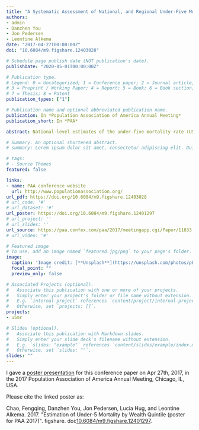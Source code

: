 ```yaml
---
title: "A Systematic Assessment of National, and Regional Under-Five Mortality Rate by Wealth Quintiles and Identification of Countries with Outlying Levels Using a Bayesian Hierarchical Time Series Model"
authors:
- admin
- Danzhen You
- Jon Pedersen
- Leontine Alkema
date: "2017-04-27T00:00:00Z"
doi: "10.6084/m9.figshare.12403028"

# Schedule page publish date (NOT publication's date).
publishDate: "2020-05-01T00:00:00Z"

# Publication type.
# Legend: 0 = Uncategorized; 1 = Conference paper; 2 = Journal article;
# 3 = Preprint / Working Paper; 4 = Report; 5 = Book; 6 = Book section;
# 7 = Thesis; 8 = Patent
publication_types: ["1"]

# Publication name and optional abbreviated publication name.
publication: In *Population Association of America Annual Meeting*
publication_short: In *PAA*

abstract: National-level estimates of the under-five mortality rate (U5MR) may mask disparities at the subnational level. We developed a Bayesian hierarchical time series model to assess disparities in the U5MR by household-level socioeconomic status (measured through wealth quintiles). In the model, country-specific ratios of wealth-quintile-specific U5MRs are modelled as the product of an expected ratio and a country-specific deviation from that expected ratio. We obtained quintile-specific estimates for 96 countries from 1990 (or the earliest year of data collection) to 2015 and pinpointed countries with unusually large or small disparities. We find that important differences exist between children from the poorest and richest households with respect to survival up to age five.

# Summary. An optional shortened abstract.
# summary: Lorem ipsum dolor sit amet, consectetur adipiscing elit. Duis posuere tellus ac convallis placerat. Proin tincidunt magna sed ex sollicitudin condimentum.

# tags:
# - Source Themes
featured: false

links:
- name: PAA conference website
  url: http://www.populationassociation.org/
url_pdf: https://doi.org/10.6084/m9.figshare.12403028
# url_code: '#'
# url_dataset: '#'
url_poster: https://doi.org/10.6084/m9.figshare.12401297
# url_project: ''
# url_slides: ''
url_source: https://paa.confex.com/paa/2017/meetingapp.cgi/Paper/11833
# url_video: '#'

# Featured image
# To use, add an image named `featured.jpg/png` to your page's folder. 
image:
  caption: 'Image credit: [**Unsplash**](https://unsplash.com/photos/pLCdAaMFLTE)'
  focal_point: ""
  preview_only: false

# Associated Projects (optional).
#   Associate this publication with one or more of your projects.
#   Simply enter your project's folder or file name without extension.
#   E.g. `internal-project` references `content/project/internal-project/index.md`.
#   Otherwise, set `projects: []`.
projects:
- u5mr

# Slides (optional).
#   Associate this publication with Markdown slides.
#   Simply enter your slide deck's filename without extension.
#   E.g. `slides: "example"` references `content/slides/example/index.md`.
#   Otherwise, set `slides: ""`.
slides: ""
---
```


I gave a [poster presentation](https://doi.org/10.6084/m9.figshare.12401297) for this conference paper on Apr 27th, 2017, in the 2017 Population Association of America Annual Meeting, Chicago, IL, USA.

Please cite the linked poster as:

Chao, Fengqing, Danzhen You, Jon Pedersen, Lucia Hug, and Leontine Alkema. 2017. "Estimation of Under-5 Mortality by Wealth Quintile (poster for PAA 2017)". figshare. doi:[10.6084/m9.figshare.12401297](https://doi.org/10.6084/m9.figshare.12401297).
